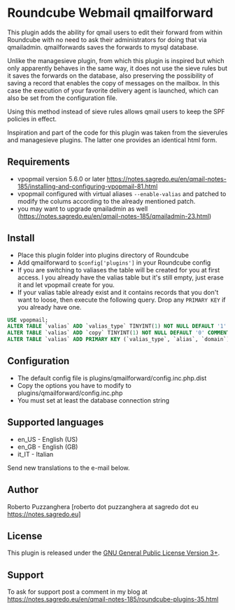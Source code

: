 Roundcube Webmail qmailforward
==============================
This plugin adds the ability for qmail users to edit their forward from within
Roundcube with no need to ask their administrators for doing that via qmailadmin.
qmailforwards saves the forwards to mysql database.

Unlike the managesieve plugin, from which this plugin is inspired but which only
apparently behaves in the same way, it does not use the sieve rules but it saves
the forwards on the database, also preserving the possibility of saving a record
that enables the copy of messages on the mailbox. In this case the execution of
your favorite delivery agent is launched, which can also be set from the
configuration file. 

Using this method instead of sieve rules allows qmail users to keep the SPF
policies in effect.

Inspiration and part of the code for this plugin was taken from the sieverules
and managesieve plugins. The latter one provides an identical html form.

Requirements
------------
* vpopmail version 5.6.0 or later https://notes.sagredo.eu/en/qmail-notes-185/installing-and-configuring-vpopmail-81.html
* vpopmail configured with virtual aliases `--enable-valias` and patched to
  modify the colums according to the already mentioned patch.
* you may want to upgrade qmailadmin as well (https://notes.sagredo.eu/en/qmail-notes-185/qmailadmin-23.html)

Install
-------
* Place this plugin folder into plugins directory of Roundcube
* Add qmailforward to `$config['plugins']` in your Roundcube config
* If you are switching to valiases the table will be created for you at first
  access. I you already have the valias table but it's still empty, just erase
  it and let vpopmail create for you.
* If your valias table already exist and it contains records that you don't
  want to loose, then execute the following query. Drop any `PRIMARY KEY` if you
  already have one.

```sql
USE vpopmail;
ALTER TABLE `valias` ADD `valias_type` TINYINT(1) NOT NULL DEFAULT '1' COMMENT '1=forwarder 0=lda' FIRST;
ALTER TABLE `valias` ADD `copy` TINYINT(1) NOT NULL DEFAULT '0' COMMENT '0=redirect 1=copy&redirect' AFTER `valias_line`;
ALTER TABLE `valias` ADD PRIMARY KEY (`valias_type`, `alias`, `domain`);
```

Configuration
-------------
* The default config file is plugins/qmailforward/config.inc.php.dist
* Copy the options you have to modify to plugins/qmailforward/config.inc.php
* You must set at least the database connection string

Supported languages
-------------------
* en_US - English (US)
* en_GB - English (GB)
* it_IT - Italian

Send new translations to the e-mail below.

Author
------
Roberto Puzzanghera [roberto dot puzzanghera at sagredo dot eu https://notes.sagredo.eu]

License
-------
This plugin is released under the [GNU General Public License Version 3+][gpl].

Support
-------
To ask for support post a comment in my blog at https://notes.sagredo.eu/en/qmail-notes-185/roundcube-plugins-35.html

[gpl]: https://www.gnu.org/licenses/gpl.html

